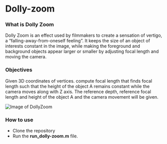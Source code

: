 # Dolly-zoom

### What is Dolly Zoom ###
Dolly Zoom is an effect used by filmmakers to create a sensation of vertigo, a “falling-away-from-oneself feeling”. It keeps the size of an object of interests constant in the image, while making the foreground and background objects appear larger or smaller by adjusting focal length and moving the camera.

### Objectives ###
Given 3D coordinates of vertices. compute focal length that finds focal length such that the height of the object A remains constant while the camera moves along with Z axis. The reference depth, reference focal length and height of the object A and the camera movement will be given.

![Image of DollyZoom](https://github.com/rohan-khaire25/Dolly-zoom/tree/main/Images/DollyZoom.png)

### How to use ###
* Clone the repository
* Run the **run_dolly-zoom.m** file.
